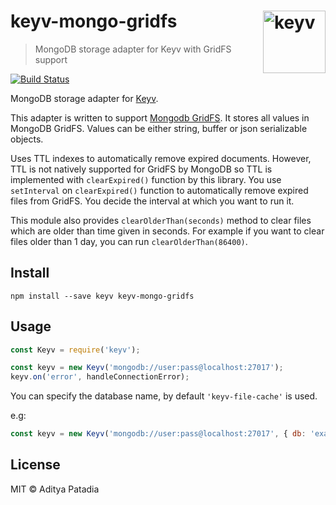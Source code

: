# keyv-mongo-gridfs [<img width="100" align="right" src="https://rawgit.com/lukechilds/keyv/master/media/logo.svg" alt="keyv">](https://github.com/lukechilds/keyv)

> MongoDB storage adapter for Keyv with GridFS support

[![Build Status](https://travis-ci.org/gumlet/keyv-mongo-gridfs.svg?branch=master)](https://travis-ci.org/gumlet/keyv-mongo-gridfs)

MongoDB storage adapter for [Keyv](https://github.com/lukechilds/keyv).

This adapter is written to support [Mongodb GridFS](https://docs.mongodb.com/manual/core/gridfs/). It stores all values in MongoDB GridFS. Values can be either string, buffer or json serializable objects.

Uses TTL indexes to automatically remove expired documents. However, TTL is not natively supported for GridFS by MongoDB so TTL is implemented with `clearExpired()` function by this library. You use `setInterval` on `clearExpired()` function to automatically remove expired files from GridFS. You decide the interval at which you want to run it.

This module also provides `clearOlderThan(seconds)` method to clear files which are older than time given in seconds. For example if you want to clear files older than 1 day, you can run `clearOlderThan(86400)`.

## Install

```shell
npm install --save keyv keyv-mongo-gridfs
```

## Usage

```js
const Keyv = require('keyv');

const keyv = new Keyv('mongodb://user:pass@localhost:27017');
keyv.on('error', handleConnectionError);
```

You can specify the database name, by default `'keyv-file-cache'` is used.

e.g:

```js
const keyv = new Keyv('mongodb://user:pass@localhost:27017', { db: 'example-keyv-cache', readPreference: "primary" });
```

## License

MIT © Aditya Patadia
